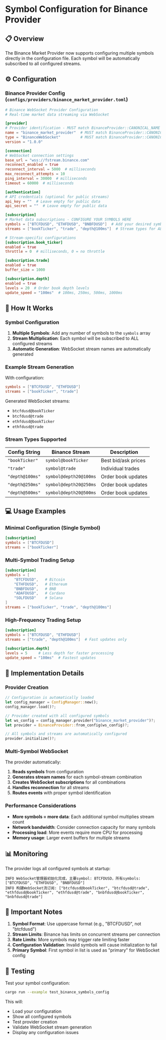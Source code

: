 # Symbol Configuration for Binance Provider

## 📋 Overview

The Binance Market Provider now supports configuring multiple symbols directly in the configuration file. Each symbol will be automatically subscribed to all configured streams.

## ⚙️ Configuration

### Binance Provider Config (`configs/providers/binance_market_provider.toml`)

```toml
# Binance WebSocket Provider Configuration
# Real-time market data streaming via WebSocket

[provider]
# Provider identification - MUST match BinanceProvider::CANONICAL_NAME
name = "binance_market_provider"  # MUST match BinanceProvider::CANONICAL_NAME
type = "BinanceWebSocket"         # MUST match BinanceProvider::CANONICAL_TYPE  
version = "1.0.0"

[connection]
# WebSocket connection settings
base_url = "wss://fstream.binance.com"
reconnect_enabled = true
reconnect_interval = 5000  # milliseconds
max_reconnect_attempts = 10
ping_interval = 30000  # milliseconds
timeout = 60000  # milliseconds

[authentication]
# API credentials (optional for public streams)
api_key = ""  # Leave empty for public data
api_secret = ""  # Leave empty for public data

[subscription]
# Market data subscriptions - CONFIGURE YOUR SYMBOLS HERE
symbols = ["BTCFDUSD", "ETHFDUSD", "BNBFDUSD"]  # Add your desired symbols
streams = ["bookTicker", "trade", "depth@100ms"]  # Stream types for ALL symbols

# Stream-specific configurations
[subscription.book_ticker]
enabled = true
throttle = 0  # milliseconds, 0 = no throttle

[subscription.trade]
enabled = true
buffer_size = 1000

[subscription.depth]
enabled = true
levels = 20  # Order book depth levels
update_speed = "100ms"  # 100ms, 250ms, 500ms, 1000ms
```

## 🚀 How It Works

### Symbol Configuration

1. **Multiple Symbols**: Add any number of symbols to the `symbols` array
2. **Stream Multiplication**: Each symbol will be subscribed to ALL configured streams
3. **Automatic Generation**: WebSocket stream names are automatically generated

### Example Stream Generation

With configuration:
```toml
symbols = ["BTCFDUSD", "ETHFDUSD"]
streams = ["bookTicker", "trade"]
```

Generated WebSocket streams:
- `btcfdusd@bookTicker`
- `btcfdusd@trade`  
- `ethfdusd@bookTicker`
- `ethfdusd@trade`

### Stream Types Supported

| Config String | Binance Stream | Description |
|---------------|----------------|-------------|
| `"bookTicker"` | `symbol@bookTicker` | Best bid/ask prices |
| `"trade"` | `symbol@trade` | Individual trades |
| `"depth@100ms"` | `symbol@depth20@100ms` | Order book updates |
| `"depth@250ms"` | `symbol@depth20@250ms` | Order book updates |
| `"depth@500ms"` | `symbol@depth20@500ms` | Order book updates |

## 💻 Usage Examples

### Minimal Configuration (Single Symbol)

```toml
[subscription]
symbols = ["BTCFDUSD"]
streams = ["bookTicker"]
```

### Multi-Symbol Trading Setup

```toml
[subscription]
symbols = [
    "BTCFDUSD",   # Bitcoin
    "ETHFDUSD",   # Ethereum  
    "BNBFDUSD",   # BNB
    "ADAFDUSD",   # Cardano
    "SOLFDUSD"    # Solana
]
streams = ["bookTicker", "trade", "depth@100ms"]
```

### High-Frequency Trading Setup

```toml
[subscription]
symbols = ["BTCFDUSD", "ETHFDUSD"]
streams = ["trade", "depth@100ms"]  # Fast updates only

[subscription.depth]
levels = 5     # Less depth for faster processing
update_speed = "100ms"  # Fastest updates
```

## 🔧 Implementation Details

### Provider Creation

```rust
// Configuration is automatically loaded
let config_manager = ConfigManager::new();
config_manager.load()?;

// Provider created with all configured symbols
let ws_config = config_manager.provider("binance_market_provider")?;
let provider = BinanceProvider::from_config(ws_config)?;

// All symbols and streams are automatically configured
provider.initialize()?;
```

### Multi-Symbol WebSocket

The provider automatically:
1. **Reads symbols** from configuration
2. **Generates stream names** for each symbol-stream combination  
3. **Creates WebSocket subscriptions** for all combinations
4. **Handles reconnection** for all streams
5. **Routes events** with proper symbol identification

### Performance Considerations

- **More symbols = more data**: Each additional symbol multiplies stream count
- **Network bandwidth**: Consider connection capacity for many symbols
- **Processing load**: More events require more CPU for processing
- **Memory usage**: Larger event buffers for multiple streams

## 📊 Monitoring

The provider logs all configured symbols at startup:

```
INFO WebSocket管理器初始化完成，主要symbol: BTCFDUSD，所有symbols: ["BTCFDUSD", "ETHFDUSD", "BNBFDUSD"]
INFO 构建WebSocket流订阅: ["btcfdusd@bookTicker", "btcfdusd@trade", "ethfdusd@bookTicker", "ethfdusd@trade", "bnbfdusd@bookTicker", "bnbfdusd@trade"]
```

## 🚨 Important Notes

1. **Symbol Format**: Use uppercase format (e.g., "BTCFDUSD", not "btcfdusd")
2. **Stream Limits**: Binance has limits on concurrent streams per connection
3. **Rate Limits**: More symbols may trigger rate limiting faster
4. **Configuration Validation**: Invalid symbols will cause initialization to fail
5. **Primary Symbol**: First symbol in list is used as "primary" for WebSocket config

## 🧪 Testing

Test your symbol configuration:

```bash
cargo run --example test_binance_symbols_config
```

This will:
- Load your configuration
- Show all configured symbols
- Test provider creation
- Validate WebSocket stream generation
- Display any configuration issues